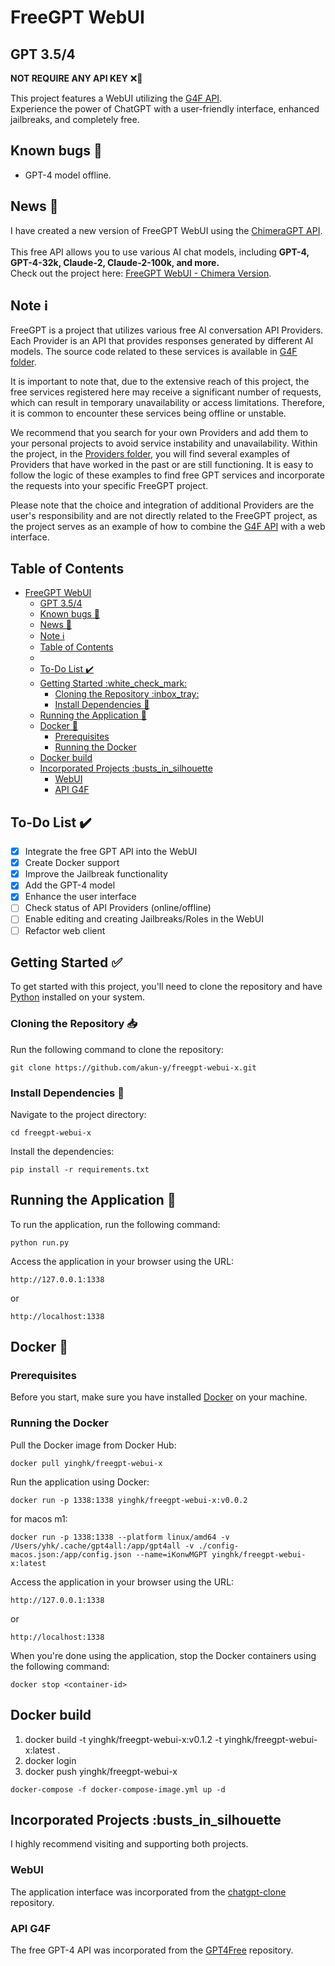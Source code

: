 # FreeGPT WebUI

## GPT 3.5/4

<strong>NOT REQUIRE ANY API KEY</strong> ❌🔑

This project features a WebUI utilizing the [G4F API](https://github.com/xtekky/gpt4free). <br>
Experience the power of ChatGPT with a user-friendly interface, enhanced jailbreaks, and completely free.

## Known bugs 🚧

- GPT-4 model offline.

## News 📢

I have created a new version of FreeGPT WebUI using the [ChimeraGPT API](https://chimeragpt.adventblocks.cc/).
<br>
<br>
This free API allows you to use various AI chat models, including <strong>GPT-4, GPT-4-32k, Claude-2, Claude-2-100k, and more.</strong> <br>
Check out the project here: [FreeGPT WebUI - Chimera Version](https://github.com/ramonvc/freegpt-webui/tree/chimeragpt-version).

## Note ℹ️

<p>
  FreeGPT is a project that utilizes various free AI conversation API Providers. Each Provider is an API that provides responses generated by different AI models. The source code related to these services is available in <a href="https://github.com/ramonvc/freegpt-webui/tree/main/g4f">G4F folder</a>.

It is important to note that, due to the extensive reach of this project, the free services registered here may receive a significant number of requests, which can result in temporary unavailability or access limitations. Therefore, it is common to encounter these services being offline or unstable.

We recommend that you search for your own Providers and add them to your personal projects to avoid service instability and unavailability. Within the project, in the <a href="https://github.com/ramonvc/freegpt-webui/tree/main/g4f/Provider/Providers">Providers folder</a>, you will find several examples of Providers that have worked in the past or are still functioning. It is easy to follow the logic of these examples to find free GPT services and incorporate the requests into your specific FreeGPT project.

Please note that the choice and integration of additional Providers are the user's responsibility and are not directly related to the FreeGPT project, as the project serves as an example of how to combine the <a href="https://github.com/xtekky/gpt4free">G4F API</a> with a web interface.

</p>

## Table of Contents

- [FreeGPT WebUI](#freegpt-webui)
  - [GPT 3.5/4](#gpt-354)
  - [Known bugs 🚧](#known-bugs-)
  - [News 📢](#news-)
  - [Note ℹ️](#note-ℹ️)
  - [Table of Contents](#table-of-contents)
  - [](#)
  - [To-Do List ✔️](#to-do-list-️)
  - [Getting Started :white\_check\_mark:](#getting-started-white_check_mark)
    - [Cloning the Repository :inbox\_tray:](#cloning-the-repository-inbox_tray)
    - [Install Dependencies :wrench:](#install-dependencies-wrench)
  - [Running the Application :rocket:](#running-the-application-rocket)
  - [Docker 🐳](#docker-)
    - [Prerequisites](#prerequisites)
    - [Running the Docker](#running-the-docker)
  - [Docker build](#docker-build)
  - [Incorporated Projects :busts\_in\_silhouette](#incorporated-projects-busts_in_silhouette)
    - [WebUI](#webui)
    - [API G4F](#api-g4f)

##

## To-Do List ✔️

- [x] Integrate the free GPT API into the WebUI
- [x] Create Docker support
- [x] Improve the Jailbreak functionality
- [x] Add the GPT-4 model
- [x] Enhance the user interface
- [ ] Check status of API Providers (online/offline)
- [ ] Enable editing and creating Jailbreaks/Roles in the WebUI
- [ ] Refactor web client

## Getting Started :white_check_mark:

To get started with this project, you'll need to clone the repository and have [Python](https://www.python.org/downloads/) installed on your system.

### Cloning the Repository :inbox_tray:

Run the following command to clone the repository:

```
git clone https://github.com/akun-y/freegpt-webui-x.git
```

### Install Dependencies :wrench:

Navigate to the project directory:

```
cd freegpt-webui-x
```

Install the dependencies:

```
pip install -r requirements.txt
```

## Running the Application :rocket:

To run the application, run the following command:

```
python run.py
```

Access the application in your browser using the URL:

```
http://127.0.0.1:1338
```

or

```
http://localhost:1338
```

## Docker 🐳

### Prerequisites

Before you start, make sure you have installed [Docker](https://www.docker.com/get-started) on your machine.

### Running the Docker

Pull the Docker image from Docker Hub:

```
docker pull yinghk/freegpt-webui-x
```

Run the application using Docker:

```
docker run -p 1338:1338 yinghk/freegpt-webui-x:v0.0.2
```
for macos m1:

```
docker run -p 1338:1338 --platform linux/amd64 -v /Users/yhk/.cache/gpt4all:/app/gpt4all -v ./config-macos.json:/app/config.json --name=iKonwMGPT yinghk/freegpt-webui-x:latest
```

Access the application in your browser using the URL:

```
http://127.0.0.1:1338
```

or

```
http://localhost:1338
```

When you're done using the application, stop the Docker containers using the following command:

```
docker stop <container-id>
```

## Docker build

1. docker build -t yinghk/freegpt-webui-x:v0.1.2 -t yinghk/freegpt-webui-x:latest .
2. docker login
3. docker push yinghk/freegpt-webui-x

```
docker-compose -f docker-compose-image.yml up -d
```

## Incorporated Projects :busts_in_silhouette

I highly recommend visiting and supporting both projects.

### WebUI

The application interface was incorporated from the [chatgpt-clone](https://github.com/xtekky/chatgpt-clone) repository.

### API G4F

The free GPT-4 API was incorporated from the [GPT4Free](https://github.com/xtekky/gpt4free) repository.
